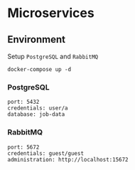 # Microservices

## Environment
Setup `PostgreSQL` and `RabbitMQ`
```command
docker-compose up -d
```

### PostgreSQL
```detail
port: 5432
credentials: user/a
database: job-data
```

### RabbitMQ
```detail
port: 5672
credentials: guest/guest
administration: http://localhost:15672
```
